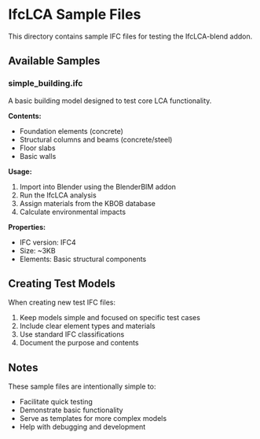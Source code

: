 # IfcLCA Sample Files

This directory contains sample IFC files for testing the IfcLCA-blend addon.

## Available Samples

### simple_building.ifc
A basic building model designed to test core LCA functionality.

**Contents:**
- Foundation elements (concrete)
- Structural columns and beams (concrete/steel)
- Floor slabs
- Basic walls

**Usage:**
1. Import into Blender using the BlenderBIM addon
2. Run the IfcLCA analysis
3. Assign materials from the KBOB database
4. Calculate environmental impacts

**Properties:**
- IFC version: IFC4
- Size: ~3KB
- Elements: Basic structural components

## Creating Test Models

When creating new test IFC files:
1. Keep models simple and focused on specific test cases
2. Include clear element types and materials
3. Use standard IFC classifications
4. Document the purpose and contents

## Notes

These sample files are intentionally simple to:
- Facilitate quick testing
- Demonstrate basic functionality
- Serve as templates for more complex models
- Help with debugging and development 